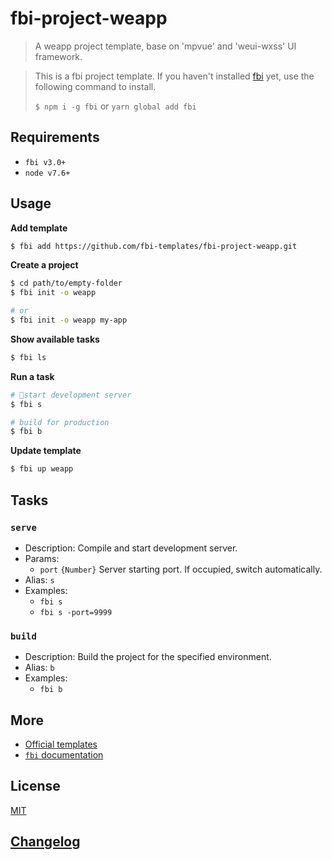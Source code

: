 # fbi-project-weapp

> A weapp project template, base on 'mpvue' and 'weui-wxss' UI framework.

> This is a fbi project template. If you haven't installed
> [fbi](https://github.com/AlloyTeam/fbi) yet, use the following command to
> install.
>
> `$ npm i -g fbi` or `yarn global add fbi`

## Requirements

* `fbi v3.0+`
* `node v7.6+`

## Usage

**Add template**

```bash
$ fbi add https://github.com/fbi-templates/fbi-project-weapp.git
```

**Create a project**

```bash
$ cd path/to/empty-folder
$ fbi init -o weapp

# or
$ fbi init -o weapp my-app
```

**Show available tasks**

```bash
$ fbi ls
```

**Run a task**

```bash
# start development server
$ fbi s

# build for production
$ fbi b
```

**Update template**

```bash
$ fbi up weapp
```

## Tasks

### `serve`

* Description: Compile and start development server.
* Params:
  * `port` `{Number}` Server starting port. If occupied, switch automatically.
* Alias: `s`
* Examples:
  * `fbi s`
  * `fbi s -port=9999`

### `build`

* Description: Build the project for the specified environment.
* Alias: `b`
* Examples:
  * `fbi b`

## More

* [Official templates](https://github.com/fbi-templates)
* [`fbi` documentation](https://neikvon.gitbooks.io/fbi/content/)

## License

[MIT](https://opensource.org/licenses/MIT)

## [Changelog](./CHANGELOG.md)
